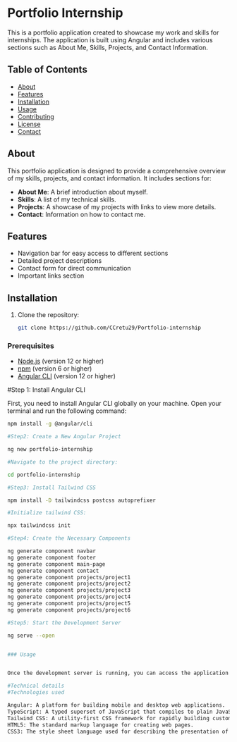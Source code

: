 
# Portfolio Internship

This is a portfolio application created to showcase my work and skills for internships. The application is built using Angular and includes various sections such as About Me, Skills, Projects, and Contact Information.

## Table of Contents

- [About](#about)
- [Features](#features)
- [Installation](#installation)
- [Usage](#usage)
- [Contributing](#contributing)
- [License](#license)
- [Contact](#contact)

## About

This portfolio application is designed to provide a comprehensive overview of my skills, projects, and contact information. It includes sections for:

- **About Me**: A brief introduction about myself.
- **Skills**: A list of my technical skills.
- **Projects**: A showcase of my projects with links to view more details.
- **Contact**: Information on how to contact me.

## Features

- Navigation bar for easy access to different sections
- Detailed project descriptions
- Contact form for direct communication
- Important links section

## Installation

1. Clone the repository:
   ```sh
   git clone https://github.com/CCretu29/Portfolio-internship

### Prerequisites

- [Node.js](https://nodejs.org/) (version 12 or higher)
- [npm](https://www.npmjs.com/) (version 6 or higher)
- [Angular CLI](https://angular.io/cli) (version 12 or higher)

#Step 1: Install Angular CLI

First, you need to install Angular CLI globally on your machine. Open your terminal and run the following command:

```sh
npm install -g @angular/cli

#Step2: Create a New Angular Project 

ng new portfolio-internship

#Navigate to the project directory:

cd portfolio-internship

#Step3: Install Tailwind CSS

npm install -D tailwindcss postcss autoprefixer

#Initialize tailwind CSS:

npx tailwindcss init

#Step4: Create the Necessary Components

ng generate component navbar
ng generate component footer
ng generate component main-page
ng generate component contact
ng generate component projects/project1
ng generate component projects/project2
ng generate component projects/project3
ng generate component projects/project4
ng generate component projects/project5
ng generate component projects/project6

#Step5: Start the Development Server

ng serve --open


### Usage


Once the development server is running, you can access the application in your web browser at http://localhost:4200.

#Technical details
#Technologies used

Angular: A platform for building mobile and desktop web applications.
TypeScript: A typed superset of JavaScript that compiles to plain JavaScript.
Tailwind CSS: A utility-first CSS framework for rapidly building custom user interfaces.
HTML5: The standard markup language for creating web pages.
CSS3: The style sheet language used for describing the presentation of a document written in HTML